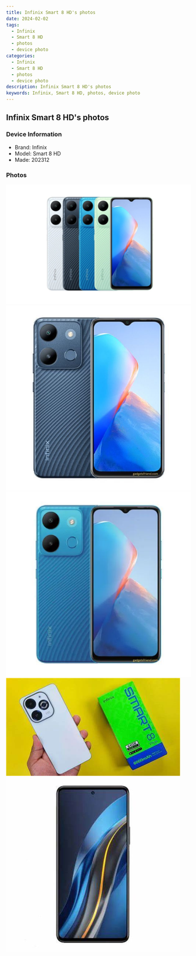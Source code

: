 ```yaml
---
title: Infinix Smart 8 HD's photos
date: 2024-02-02
tags: 
  - Infinix
  - Smart 8 HD
  - photos
  - device photo
categories: 
  - Infinix
  - Smart 8 HD
  - photos
  - device photo
description: Infinix Smart 8 HD's photos
keywords: Infinix, Smart 8 HD, photos, device photo
---
```


## Infinix Smart 8 HD's photos

### Device Information

- Brand: Infinix
- Model: Smart 8 HD
- Made: 202312

### Photos

![/images/best-assets/devices/infinix/infinix-smart-8-hd/1.jpg](/images/best-assets/devices/infinix/infinix-smart-8-hd/1.jpg)
![/images/best-assets/devices/infinix/infinix-smart-8-hd/2.jpg](/images/best-assets/devices/infinix/infinix-smart-8-hd/2.jpg)
![/images/best-assets/devices/infinix/infinix-smart-8-hd/3.jpg](/images/best-assets/devices/infinix/infinix-smart-8-hd/3.jpg)
![/images/best-assets/devices/infinix/infinix-smart-8-hd/4.jpg](/images/best-assets/devices/infinix/infinix-smart-8-hd/4.jpg)
![/images/best-assets/devices/infinix/infinix-smart-8-hd/5.jpg](/images/best-assets/devices/infinix/infinix-smart-8-hd/5.jpg)
